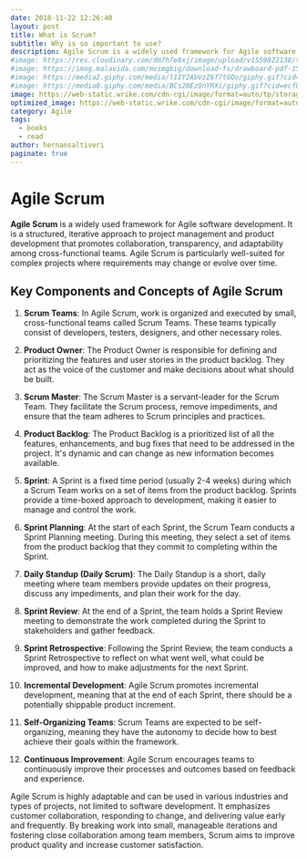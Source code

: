 ```yaml
---
date: 2018-11-22 12:26:40
layout: post
title: What is Scrum?
subtitle: Why is so important to use?
description: Agile Scrum is a widely used framework for Agile software development. 
#image: https://res.cloudinary.com/dm7h7e8xj/image/upload/v1559822138/theme9_v273a9.jpg
#image: https://imag.malavida.com/mvimgbig/download-fs/drawboard-pdf-15322-5.jpg
#image: https://media2.giphy.com/media/l1IY2AbVzZ6f7tGQo/giphy.gif?cid=ecf05e47c46f4c993306fa86540461d15f358257b387d43f&rid=giphy.gif
#image: https://media0.giphy.com/media/BCs20EzQnYRXi/giphy.gif?cid=ecf05e47f232b1b79d83818de57145545e1c0893e38473eb&rid=giphy.gif
image: https://web-static.wrike.com/cdn-cgi/image/format=auto/tp/storage/uploads/92025823-45d4-4b1c-bcef-6dffd4727344/scrum-cycle-resized.png
optimized_image: https://web-static.wrike.com/cdn-cgi/image/format=auto/tp/storage/uploads/92025823-45d4-4b1c-bcef-6dffd4727344/scrum-cycle-resized.png
category: Agile
tags:
  - books
  - read
author: hernansaltiveri
paginate: true
---
```


# Agile Scrum

**Agile Scrum** is a widely used framework for Agile software development. It is a structured, iterative approach to project management and product development that promotes collaboration, transparency, and adaptability among cross-functional teams. Agile Scrum is particularly well-suited for complex projects where requirements may change or evolve over time.

## Key Components and Concepts of Agile Scrum

1. **Scrum Teams**: In Agile Scrum, work is organized and executed by small, cross-functional teams called Scrum Teams. These teams typically consist of developers, testers, designers, and other necessary roles.

2. **Product Owner**: The Product Owner is responsible for defining and prioritizing the features and user stories in the product backlog. They act as the voice of the customer and make decisions about what should be built.

3. **Scrum Master**: The Scrum Master is a servant-leader for the Scrum Team. They facilitate the Scrum process, remove impediments, and ensure that the team adheres to Scrum principles and practices.

4. **Product Backlog**: The Product Backlog is a prioritized list of all the features, enhancements, and bug fixes that need to be addressed in the project. It's dynamic and can change as new information becomes available.

5. **Sprint**: A Sprint is a fixed time period (usually 2-4 weeks) during which a Scrum Team works on a set of items from the product backlog. Sprints provide a time-boxed approach to development, making it easier to manage and control the work.

6. **Sprint Planning**: At the start of each Sprint, the Scrum Team conducts a Sprint Planning meeting. During this meeting, they select a set of items from the product backlog that they commit to completing within the Sprint.

7. **Daily Standup (Daily Scrum)**: The Daily Standup is a short, daily meeting where team members provide updates on their progress, discuss any impediments, and plan their work for the day.

8. **Sprint Review**: At the end of a Sprint, the team holds a Sprint Review meeting to demonstrate the work completed during the Sprint to stakeholders and gather feedback.

9. **Sprint Retrospective**: Following the Sprint Review, the team conducts a Sprint Retrospective to reflect on what went well, what could be improved, and how to make adjustments for the next Sprint.

10. **Incremental Development**: Agile Scrum promotes incremental development, meaning that at the end of each Sprint, there should be a potentially shippable product increment.

11. **Self-Organizing Teams**: Scrum Teams are expected to be self-organizing, meaning they have the autonomy to decide how to best achieve their goals within the framework.

12. **Continuous Improvement**: Agile Scrum encourages teams to continuously improve their processes and outcomes based on feedback and experience.

Agile Scrum is highly adaptable and can be used in various industries and types of projects, not limited to software development. It emphasizes customer collaboration, responding to change, and delivering value early and frequently. By breaking work into small, manageable iterations and fostering close collaboration among team members, Scrum aims to improve product quality and increase customer satisfaction.
